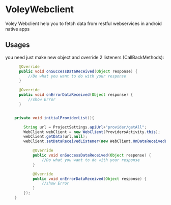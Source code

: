 # VoleyWebclient
Voley Webclient help you to fetch data from restful webservices in android native apps 

## Usages
you need just make new object and override 2 listeners (CallBackMethods):

```java
      @Override
      public void onSuccessDataReceived(Object response) {
          //Do what you want to do with your response
      }

      @Override
      public void onErrorDataReceived(Object response) {
          //show Error 
      }
```

```java

    private void initialProviderList(){

        String url = ProjectSettings.apiUrl+"provider/getAll";
        WebClient webClient = new WebClient(ProvidersActivity.this);
        webClient.getData(url,null);
        webClient.setDataReceivedListener(new WebClient.OnDataReceivedListener() {

            @Override
            public void onSuccessDataReceived(Object response) {
                //Do what you want to do with your response
            }

            @Override
            public void onErrorDataReceived(Object response) {
                //show Error 
            }
        });
    }

```
